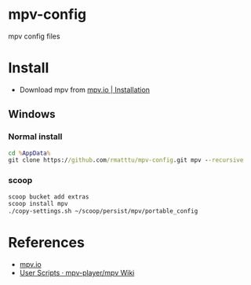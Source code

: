 # mpv-config
mpv config files


# Install

* Download mpv from [mpv.io | Installation](https://mpv.io/installation/)

## Windows

### Normal install

```bat
cd %AppData%
git clone https://github.com/rmatttu/mpv-config.git mpv --recursive
```

### scoop

```bash
scoop bucket add extras
scoop install mpv
./copy-settings.sh ~/scoop/persist/mpv/portable_config
```

# References

* [mpv.io](https://mpv.io/)
* [User Scripts · mpv-player/mpv Wiki](https://github.com/mpv-player/mpv/wiki/User-Scripts)
